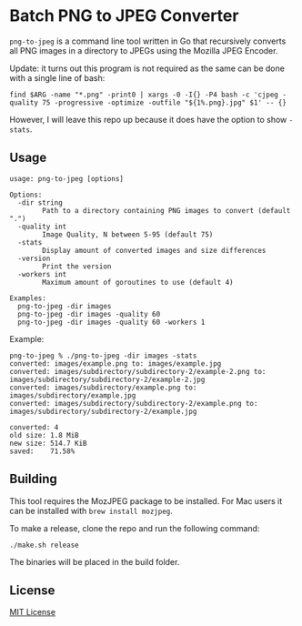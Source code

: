 # Batch PNG to JPEG Converter
`png-to-jpeg` is a command line tool written in Go that recursively converts all PNG images in a directory to JPEGs using the Mozilla JPEG Encoder.

Update: it turns out this program is not required as the same can be done with a single line of bash:

```
find $ARG -name "*.png" -print0 | xargs -0 -I{} -P4 bash -c 'cjpeg -quality 75 -progressive -optimize -outfile "${1%.png}.jpg" $1' -- {}
```

However, I will leave this repo up because it does have the option to show `-stats`.

## Usage

```
usage: png-to-jpeg [options]

Options:
  -dir string
        Path to a directory containing PNG images to convert (default ".")
  -quality int
        Image Quality, N between 5-95 (default 75)
  -stats
        Display amount of converted images and size differences
  -version
        Print the version
  -workers int
        Maximum amount of goroutines to use (default 4)

Examples:
  png-to-jpeg -dir images
  png-to-jpeg -dir images -quality 60
  png-to-jpeg -dir images -quality 60 -workers 1
```

Example:

```
png-to-jpeg % ./png-to-jpeg -dir images -stats
converted: images/example.png to: images/example.jpg
converted: images/subdirectory/subdirectory-2/example-2.png to: images/subdirectory/subdirectory-2/example-2.jpg
converted: images/subdirectory/example.png to: images/subdirectory/example.jpg
converted: images/subdirectory/subdirectory-2/example.png to: images/subdirectory/subdirectory-2/example.jpg

converted: 4
old size: 1.8 MiB
new size: 514.7 KiB
saved:    71.58%
```

## Building
This tool requires the MozJPEG package to be installed. For Mac users it can be installed with `brew install mozjpeg`.

To make a release, clone the repo and run the following command:

```   
./make.sh release
```

The binaries will be placed in the build folder. 


## License
[MIT License](LICENSE)